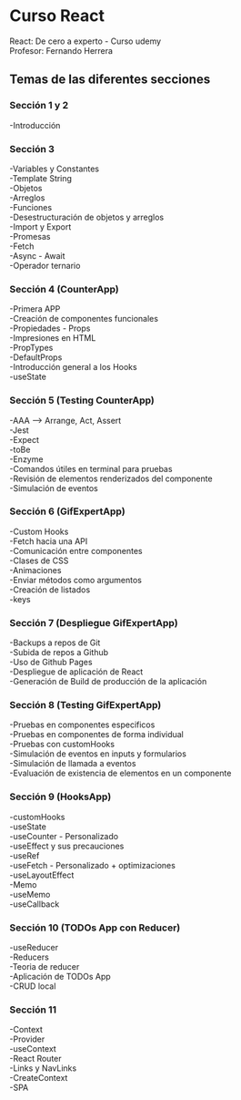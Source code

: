 # Curso React
React: De cero a experto - Curso udemy  
Profesor: Fernando Herrera

## Temas de las diferentes secciones

### Sección 1 y 2
-Introducción

### Sección 3
-Variables y Constantes  
-Template String  
-Objetos    
-Arreglos  
-Funciones  
-Desestructuración de objetos y arreglos  
-Import y Export  
-Promesas  
-Fetch  
-Async - Await  
-Operador ternario  

### Sección 4 (CounterApp)
-Primera APP  
-Creación de componentes funcionales  
-Propiedades - Props  
-Impresiones en HTML  
-PropTypes  
-DefaultProps  
-Introducción general a los Hooks  
-useState  

### Sección 5 (Testing CounterApp)
-AAA --> Arrange, Act, Assert  
-Jest  
-Expect  
-toBe  
-Enzyme  
-Comandos útiles en terminal para pruebas  
-Revisión de elementos renderizados del componente  
-Simulación de eventos  

### Sección 6 (GifExpertApp)
-Custom Hooks  
-Fetch hacia una API  
-Comunicación entre componentes  
-Clases de CSS  
-Animaciones  
-Enviar métodos como argumentos  
-Creación de listados  
-keys  

### Sección 7 (Despliegue GifExpertApp)
-Backups a repos de Git  
-Subida de repos a Github  
-Uso de Github Pages  
-Despliegue de aplicación de React  
-Generación de Build de producción de la aplicación  

### Sección 8 (Testing GifExpertApp)
-Pruebas en componentes especificos  
-Pruebas en componentes de forma individual  
-Pruebas con customHooks  
-Simulación de eventos en inputs y formularios  
-Simulación de llamada a eventos  
-Evaluación de existencia de elementos en un componente  

### Sección 9 (HooksApp)
-customHooks  
-useState  
-useCounter - Personalizado  
-useEffect y sus precauciones  
-useRef  
-useFetch - Personalizado + optimizaciones  
-useLayoutEffect  
-Memo  
-useMemo  
-useCallback  

### Sección 10 (TODOs App con Reducer)
-useReducer  
-Reducers  
-Teoria de reducer  
-Aplicación de TODOs App  
-CRUD local  

### Sección 11
-Context  
-Provider  
-useContext  
-React Router  
-Links y NavLinks  
-CreateContext  
-SPA  
